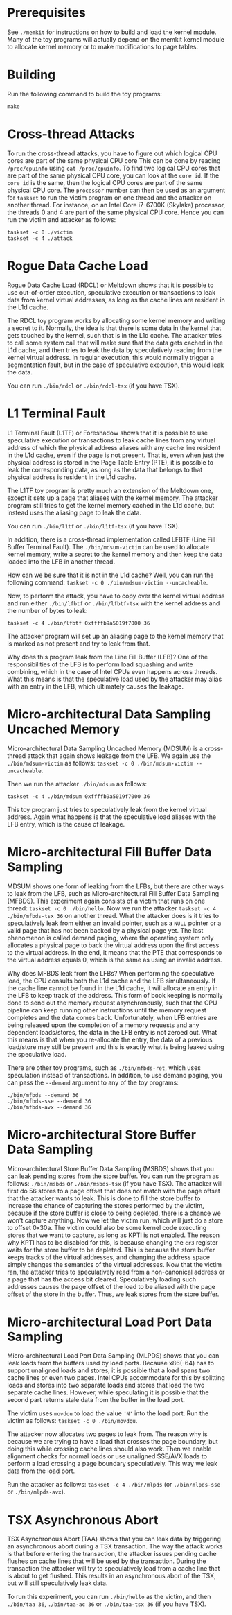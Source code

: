 Prerequisites
=============

See `./memkit` for instructions on how to build and load the kernel module.
Many of the toy programs will actually depend on the memkit kernel module to allocate kernel memory or to make modifications to page tables.

Building
========

Run the following command to build the toy programs:

```
make
```

Cross-thread Attacks
====================

To run the cross-thread attacks, you have to figure out which logical CPU cores are part of the same physical CPU core
This can be done by reading `/proc/cpuinfo` using `cat /proc/cpuinfo`.
To find two logical CPU cores that are part of the same physical CPU core, you can look at the `core id`.
If the `core id` is the same, then the logical CPU cores are part of the same physical CPU core.
The `processor` number can then be used as an argument for `taskset` to run the victim program on one thread and the attacker on another thread.
For instance, on an Intel Core i7-6700K (Skylake) processor, the threads 0 and 4 are part of the same physical CPU core.
Hence you can run the victim and attacker as follows:

```
taskset -c 0 ./victim
taskset -c 4 ./attack
```

Rogue Data Cache Load
=====================

Rogue Data Cache Load (RDCL) or Meltdown shows that it is possible to use out-of-order execution, speculative execution or transactions to leak data from kernel virtual addresses, as long as the cache lines are resident in the L1d cache.

The RDCL toy program works by allocating some kernel memory and writing a secret to it.
Normally, the idea is that there is some data in the kernel that gets touched by the kernel, such that is in the L1d cache.
The attacker tries to call some system call that will make sure that the data gets cached in the L1d cache, and then tries to leak the data by speculatively reading from the kernel virtual address.
In regular execution, this would normally trigger a segmentation fault, but in the case of speculative execution, this would leak the data.

You can run `./bin/rdcl` or `./bin/rdcl-tsx` (if you have TSX).

L1 Terminal Fault
=================

L1 Terminal Fault (L1TF) or Foreshadow shows that it is possible to use speculative execution or transactions to leak cache lines from any virtual address of which the physical address aliases with any cache line resident in the L1d cache, even if the page is not present.
That is, even when just the physical address is stored in the Page Table Entry (PTE), it is possible to leak the corresponding data, as long as the data that belongs to that physical address is resident in the L1d cache.

The L1TF toy program is pretty much an extension of the Meltdown one, except it sets up a page that aliases with the kernel memory.
The attacker program still tries to get the kernel memory cached in the L1d cache, but instead uses the aliasing page to leak the data.

You can run `./bin/l1tf` or `./bin/l1tf-tsx` (if you have TSX).

In addition, there is a cross-thread implementation called LFBTF (Line Fill Buffer Terminal Fault).
The `./bin/mdsum-victim` can be used to allocate kernel memory, write a secret to the kernel memory and then keep the data loaded into the LFB in another thread.

How can we be sure that it is not in the L1d cache?
Well, you can run the following command: `taskset -c 0 ./bin/mdsum-victim --uncacheable`.

Now, to perform the attack, you have to copy over the kernel virtual address and run either `./bin/lfbtf` or `./bin/lfbtf-tsx` with the kernel address and the number of bytes to leak:

```
taskset -c 4 ./bin/lfbtf 0xffffb9a5019f7000 36
```

The attacker program will set up an aliasing page to the kernel memory that is marked as not present and try to leak from that.

Why does this program leak from the Line Fill Buffer (LFB)?
One of the responsibilities of the LFB is to perform load squashing and write combining, which in the case of Intel CPUs even happens across threads.
What this means is that the speculative load used by the attacker may alias with an entry in the LFB, which ultimately causes the leakage.

Micro-architectural Data Sampling Uncached Memory
=================================================

Micro-architectural Data Sampling Uncached Memory (MDSUM) is a cross-thread attack that again shows leakage from the LFB.
We again use the `./bin/mdsum-victim` as follows: `taskset -c 0 ./bin/mdsum-victim --uncacheable`.

Then we run the attacker `./bin/mdsum` as follows:

```
taskset -c 4 ./bin/mdsum 0xffffb9a5019f7000 36
```

This toy program just tries to speculatively leak from the kernel virtual address.
Again what happens is that the speculative load aliases with the LFB entry, which is the cause of leakage.

Micro-architectural Fill Buffer Data Sampling
=============================================

MDSUM shows one form of leaking from the LFBs, but there are other ways to leak from the LFB, such as Micro-architectural Fill Buffer Data Sampling (MFBDS).
This experiment again consists of a victim that runs on one thread: `taskset -c 0 ./bin/hello`.
Now we run the attacker `taskset -c 4 ./bin/mfbds-tsx 36` on another thread.
What the attacker does is it tries to speculatively leak from either an invalid pointer, such as a `NULL` pointer or a valid page that has not been backed by a physical page yet.
The last phenomenon is called demand paging, where the operating system only allocates a physical page to back the virtual address upon the first access to the virtual address.
In the end, it means that the PTE that corresponds to the virtual address equals 0, which is the same as using an invalid address.

Why does MFBDS leak from the LFBs?
When performing the speculative load, the CPU consults both the L1d cache and the LFB simultaneously.
If the cache line cannot be found in the L1d cache, it will allocate an entry in the LFB to keep track of the address.
This form of book keeping is normally done to send out the memory request asynchronously, such that the CPU pipeline can keep running other instructions until the memory request completes and the data comes back.
Unfortunately, when LFB entries are being released upon the completion of a memory requests and any dependent loads/stores, the data in the LFB entry is not zeroed out.
What this means is that when you re-allocate the entry, the data of a previous load/store may still be present and this is exactly what is being leaked using the speculative load.

There are other toy programs, such as `./bin/mfbds-ret`, which uses speculation instead of transactions.
In addition, to use demand paging, you can pass the `--demand` argument to any of the toy programs:

```
./bin/mfbds --demand 36
./bin/mfbds-sse --demand 36
./bin/mfbds-avx --demand 36
```

Micro-architectural Store Buffer Data Sampling
==============================================

Micro-architectural Store Buffer Data Sampling (MSBDS) shows that you can leak pending stores from the store buffer.
You can run the program as follows: `./bin/msbds` or `./bin/msbds-tsx` (if you have TSX).
The attacker will first do 56 stores to a page offset that does not match with the page offset that the attacker wants to leak.
This is done to fill the store buffer to increase the chance of capturing the stores performed by the victim, because if the store buffer is close to being depleted, there is a chance we won't capture anything.
Now we let the victim run, which will just do a store to offset 0x30a.
The victim could also be some kernel code executing stores that we want to capture, as long as KPTI is not enabled.
The reason why KPTI has to be disabled for this, is because changing the `cr3` register waits for the store buffer to be depleted.
This is because the store buffer keeps tracks of the virtual addresses, and changing the address space simply changes the semantics of the virtual addresses.
Now that the victim ran, the attacker tries to speculatively read from a non-canonical address or a page that has the access bit cleared.
Speculatively loading such addresses causes the page offset of the load to be aliased with the page offset of the store in the buffer.
Thus, we leak stores from the store buffer.

Micro-architectural Load Port Data Sampling
===========================================

Micro-architectural Load Port Data Sampling (MLPDS) shows that you can leak loads from the buffers used by load ports.
Because x86(-64) has to support unaligned loads and stores, it is possible that a load spans two cache lines or even two pages.
Intel CPUs accommodate for this by splitting loads and stores into two separate loads and stores that load the two separate cache lines.
However, while speculating it is possible that the second part returns stale data from the buffer in the load port.

The victim uses `movdqu` to load the value `'N'` into the load port.
Run the victim as follows: `taskset -c 0 ./bin/movdqu`.

The attacker now allocates two pages to leak from.
The reason why is because we are trying to have a load that crosses the page boundary, but doing this while crossing cache lines should also work.
Then we enable alignment checks for normal loads or use unaligned SSE/AVX loads to perform a load crossing a page boundary speculatively.
This way we leak data from the load port.

Run the attacker as follows: `taskset -c 4 ./bin/mlpds` (or `./bin/mlpds-sse` or `./bin/mlpds-avx`).

TSX Asynchronous Abort
======================

TSX Asynchronous Abort (TAA) shows that you can leak data by triggering an asynchronous abort during a TSX transaction.
The way the attack works is that before entering the transaction, the attacker issues pending cache flushes on cache lines that will be used by the transaction.
During the transaction the attacker will try to speculatively load from a cache line that is about to get flushed.
This results in an asynchronous abort of the TSX, but will still speculatively leak data.

To run this experiment, you can run `./bin/hello` as the victim, and then `./bin/taa 36`, `./bin/taa-ac 36` or `./bin/taa-tsx 36` (if you have TSX).

